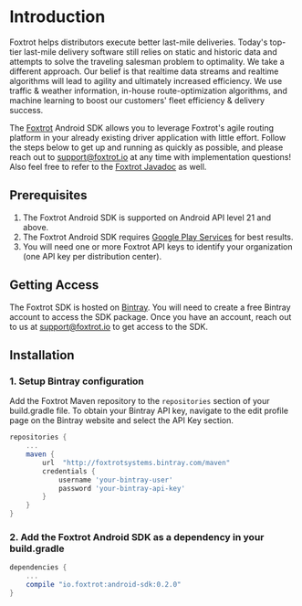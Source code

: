 # Introduction

Foxtrot helps distributors execute better last-mile deliveries. Today's top-tier last-mile delivery software still relies on static and historic data and attempts to solve the traveling salesman problem to optimality. We take a different approach. Our belief is that realtime data streams and realtime algorithms will lead to agility and ultimately increased efficiency. We use traffic & weather information, in-house route-optimization algorithms, and machine learning to boost our customers' fleet efficiency & delivery success.

The [Foxtrot](https://foxtrot.io/) Android SDK allows you to leverage Foxtrot's agile routing platform in your already existing driver application with little effort. Follow the steps below to get up and running as quickly as possible, and please reach out to [support@foxtrot.io](mailto:support@foxtrot.io) at any time with implementation questions! Also feel free to refer to the [Foxtrot Javadoc](https://foxtrotsystems.github.io/android-sdk-javadoc) as well.

## Prerequisites
1. The Foxtrot Android SDK is supported on Android API level 21 and above.
2. The Foxtrot Android SDK requires [Google Play Services](https://play.google.com/store/apps/details?id=com.google.android.gms) for best results.
3. You will need one or more Foxtrot API keys to identify your organization (one API key per distribution center).

## Getting Access

The Foxtrot SDK is hosted on [Bintray](https://bintray.com). You will need to create a free Bintray account to access the SDK package. Once you have an account, reach out to us at [support@foxtrot.io](mailto:support@foxtrot.io) to get access to the SDK.

## Installation

### 1. Setup Bintray configuration
Add the Foxtrot Maven repository to the `repositories` section of your build.gradle file. To obtain your Bintray API key, navigate to the edit profile page on the Bintray website and select the API Key section.


```groovy
repositories {
	...
    maven {
        url  "http://foxtrotsystems.bintray.com/maven"
        credentials {
            username 'your-bintray-user'
            password 'your-bintray-api-key'
        }
    }
}
```

### 2. Add the Foxtrot Android SDK as a dependency in your build.gradle

```groovy
dependencies {
    ...
    compile "io.foxtrot:android-sdk:0.2.0"
}
```
